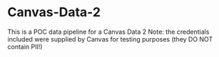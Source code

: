 # Canvas-Data-2

This is a POC data pipeline for a Canvas Data 2
Note: the credentials included were supplied by Canvas for testing purposes (they DO NOT contain PII!)
